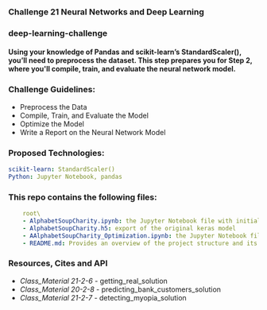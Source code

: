 ### Challenge 21 Neural Networks and Deep Learning
###  deep-learning-challenge
#### Using your knowledge of Pandas and scikit-learn’s StandardScaler(), you’ll need to preprocess the dataset. This step prepares you for Step 2, where you'll compile, train, and evaluate the neural network model.

### Challenge Guidelines:
- Preprocess the Data
- Compile, Train, and Evaluate the Model
- Optimize the Model
- Write a Report on the Neural Network Model

### Proposed Technologies:
```yaml
scikit-learn: StandardScaler()
Python: Jupyter Notebook, pandas
```

### This repo contains the following files:
```yaml
    root\
    - AlphabetSoupCharity.ipynb: the Jupyter Notebook file with initial coding work
    - AlphabetSoupCharity.h5: export of the original keras model
    - AAlphabetSoupCharity_Optimization.ipynb: the Jupyter Notebook file with optimization coding work
    - README.md: Provides an overview of the project structure and its contents
```



### Resources, Cites and API
- *Class_Material 21-2-6* - getting_real_solution
- *Class_Material 20-2-8* - predicting_bank_customers_solution
- *Class_Material 21-2-7* - detecting_myopia_solution
